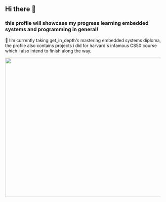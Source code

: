 ## Hi there 👋
### this profile will showcase my progress learning embedded systems and programming in general!

🌱 I’m currently taking get_in_depth's mastering embedded systems diploma, the profile also contains projects i did for harvard's infamous CS50 course which i also intend to finish along the way.

<p align="center">
  <img width="900" height="450" src="https://github.com/HazemShaaban101/HazemShaaban101/assets/111079507/31bbe6d9-e70c-4969-b40c-8c0902290aba">
</p>

<!--
**HazemShaaban101/HazemShaaban101** is a ✨ _special_ ✨ repository because its `README.md` (this file) appears on your GitHub profile.

Here are some ideas to get you started:

- 🔭 I’m currently working on ...
- 
- 👯 I’m looking to collaborate on ...
- 🤔 I’m looking for help with ...
- 💬 Ask me about ...
- 📫 How to reach me: ...
- 😄 Pronouns: ...
- ⚡ Fun fact: ...
-->
